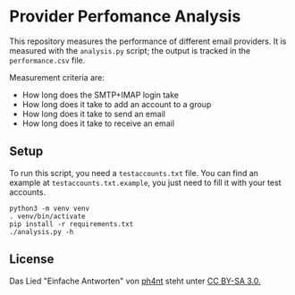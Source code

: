 # Provider Perfomance Analysis

This repository measures the performance of different email providers. It is
measured with the `analysis.py` script; the output is tracked in the
`performance.csv` file.

Measurement criteria are:
- How long does the SMTP+IMAP login take
- How long does it take to add an account to a group
- How long does it take to send an email
- How long does it take to receive an email

## Setup

To run this script, you need a `testaccounts.txt` file. You can find an example
at `testaccounts.txt.example`, you just need to fill it with your test
accounts.

```
python3 -m venv venv
. venv/bin/activate
pip install -r requirements.txt
./analysis.py -h
```

## License

Das Lied "Einfache Antworten" von [ph4nt](ph4nt24.bandcamp.com) steht unter [CC
BY-SA 3.0.](https://creativecommons.org/licenses/by-sa/3.0/)
